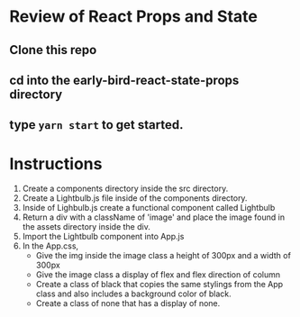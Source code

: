 # Review of React Props and State

## Clone this repo

## cd into the early-bird-react-state-props directory

## type `yarn start` to get started.

# Instructions

1. Create a components directory inside the src directory.
2. Create a Lightbulb.js file inside of the components directory.
3. Inside of Lighbulb.js create a functional component called Lightbulb
4. Return a div with a className of 'image' and place the image found in the assets directory inside the div.
5. Import the Lightbulb component into App.js
6. In the App.css,
   - Give the img inside the image class a height of 300px and a width of 300px
   - Give the image class a display of flex and flex direction of column
   - Create a class of black that copies the same stylings from the App class and also includes a background color of black.
   - Create a class of none that has a display of none.
